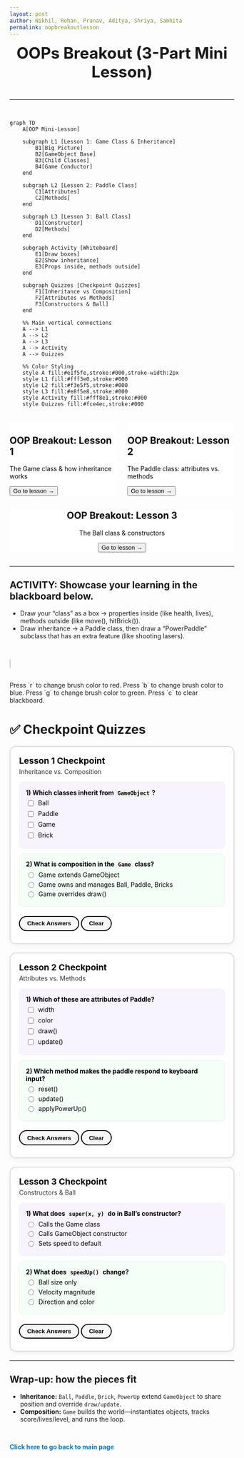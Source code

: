 ```yaml
---
layout: post 
author: Nikhil, Rohan, Pranav, Aditya, Shriya, Samhita
permalink: oopbreakoutlesson
---
```


<link
   rel="stylesheet"
   href="https://cdn.jsdelivr.net/npm/rippleui@1.12.1/dist/css/styles.css"
/>

<style>
.cards-container {
  display: grid;
  grid-template-columns: 1fr 1fr;
  gap: 1.5rem;
  margin: 2rem 0;
}

.hub-title {
  display: block !important;
  text-align: center;
  font-size: 2.2rem;
  margin-bottom: 10px;
  margin-top: 1px !important;
}

.back-button {
  margin-bottom: 5px !important;
}

.card {
  background-color: white !important;
}

.card-header {
  color: black !important;
}

.text-content2 {
  color: black !important;
}

@media (max-width: 768px) {
  .cards-container {
    grid-template-columns: 1fr;
  }
}
</style>

<h1 class="hub-title">OOPs Breakout (3-Part Mini Lesson)</h1>
<br>

---

<br>


```mermaid
graph TD
    A[OOP Mini-Lesson] 

    subgraph L1 [Lesson 1: Game Class & Inheritance]
        B1[Big Picture]
        B2[GameObject Base]
        B3[Child Classes]
        B4[Game Conductor]
    end

    subgraph L2 [Lesson 2: Paddle Class]
        C1[Attributes]
        C2[Methods]
    end

    subgraph L3 [Lesson 3: Ball Class]
        D1[Constructor]
        D2[Methods]
    end

    subgraph Activity [Whiteboard]
        E1[Draw boxes]
        E2[Show inheritance]
        E3[Props inside, methods outside]
    end

    subgraph Quizzes [Checkpoint Quizzes]
        F1[Inheritance vs Composition]
        F2[Attributes vs Methods]
        F3[Constructors & Ball]
    end

    %% Main vertical connections
    A --> L1
    A --> L2
    A --> L3
    A --> Activity
    A --> Quizzes

    %% Color Styling
    style A fill:#e1f5fe,stroke:#000,stroke-width:2px
    style L1 fill:#fff3e0,stroke:#000
    style L2 fill:#f3e5f5,stroke:#000
    style L3 fill:#e8f5e8,stroke:#000
    style Activity fill:#fff8e1,stroke:#000
    style Quizzes fill:#fce4ec,stroke:#000
```

<div class="cards-container">
	<div class="card card-image-cover">
		<div class="card-body">
			<h2 class="card-header">OOP Breakout: Lesson 1</h2>
			<p class="text-content2">The Game class & how inheritance works</p>
			<div class="card-footer">
				<a href="{{ site.baseurl }}/oopbreakoutlesson1"><button class="btn-secondary btn">Go to lesson →</button></a>
			</div>
		</div>
	</div>
	<div class="card card-image-cover">
		<div class="card-body">
			<h2 class="card-header">OOP Breakout: Lesson 2</h2>
			<p class="text-content2">The Paddle class: attributes vs. methods</p>
			<div class="card-footer">
				<a href="{{ site.baseurl }}/oopbreakoutlesson2"><button class="btn-secondary btn">Go to lesson →</button></a>
			</div>
		</div>
	</div>
</div>

<div class="card card-image-cover" style="text-align: center; margin-left: auto; margin-right: auto;">
  <div class="card-body">
    <h2 class="card-header">OOP Breakout: Lesson 3</h2>
    <p class="text-content2">The Ball class & constructors</p>
    <a href="{{ site.baseurl }}/oopbreakoutlesson3"><button class="btn-secondary btn">Go to lesson →</button></a>
  </div>
</div>

<br>

---

## ACTIVITY: Showcase your learning in the blackboard below. 
- Draw your “class” as a box → properties inside (like health, lives), methods outside (like move(), hitBrick()).
- Draw inheritance → a Paddle class, then draw a “PowerPaddle” subclass that has an extra feature (like shooting lasers).

<br>

<canvas id="c" width="680" height="500" style="border:1px solid #ccc"></canvas>

<script src="https://cdnjs.cloudflare.com/ajax/libs/fabric.js/5.3.1/fabric.js" integrity="sha512-hOJ0mwaJavqi11j0XoBN1PtOJ3ykPdP6lp9n29WVVVVZxgx9LO7kMwyyhaznGJ+kbZrDN1jFZMt2G9bxkOHWFQ==" crossorigin="anonymous" referrerpolicy="no-referrer"></script>

<script>
  const canvas = new fabric.Canvas('c');
  canvas.isDrawingMode = true; // enable free drawing
  canvas.freeDrawingBrush.color = "white";
  canvas.freeDrawingBrush.width = 5;
  document.addEventListener("keydown", e => {
    if(e.key === "r") canvas.freeDrawingBrush.color = "red";
    if(e.key === "b") canvas.freeDrawingBrush.color = "blue";
    if(e.key === "g") canvas.freeDrawingBrush.color = "green";
    if(e.key === "c") canvas.clear();
  });
</script>

<br>
Press `r` to change brush color to red.
Press `b` to change brush color to blue.
Press `g` to change brush color to green.
Press `c` to clear blackboard. 


# ✅ Checkpoint Quizzes

<div id="oop-breakout-quizzes">
<style>
  #oop-breakout-quizzes { --ok:#118a00; --bad:#b00020; }
  #oop-breakout-quizzes .quiz-card{
    background:#fff;border:2px solid #ddd;border-radius:14px;
    padding:1.2rem;margin:1.2rem 0;box-shadow:0 4px 12px rgba(0,0,0,.05);
    color:#000;
  }
  #oop-breakout-quizzes .quiz-title{font-size:1.2rem;font-weight:700;margin-bottom:.25rem}
  #oop-breakout-quizzes .quiz-sub{margin-bottom:.9rem;color:#333}
  #oop-breakout-quizzes .q{border-radius:10px;padding:.9rem;margin:.7rem 0;border:1px solid #eee}
  #oop-breakout-quizzes .q:nth-child(odd){background:#f7f3ff;}
  #oop-breakout-quizzes .q:nth-child(even){background:#f3fff7;}
  #oop-breakout-quizzes .prompt{font-weight:700;margin-bottom:.4rem}
  #oop-breakout-quizzes .option{display:flex;gap:.45rem;align-items:flex-start;margin:.3rem 0}
  #oop-breakout-quizzes button{
    background:#f7f7f7;color:#000;border:2px solid #000;
    border-radius:999px;padding:.45rem 1rem;
    font-weight:700;cursor:pointer;margin-top:.6rem
  }
  #oop-breakout-quizzes button:hover{background:#000;color:#fff}
  #oop-breakout-quizzes .feedback{margin-top:.5rem;font-weight:700}
  #oop-breakout-quizzes .feedback.ok{color:var(--ok)}
  #oop-breakout-quizzes .feedback.bad{color:var(--bad)}
  #oop-breakout-quizzes .score{margin-top:1rem;font-weight:800}
  #oop-breakout-quizzes code{
    background:#f4f4f4;color:#000;padding:2px 5px;border-radius:4px
  }
</style>


  <!-- Quiz 1 -->
  <div class="quiz-card" data-quiz="1">
    <div class="quiz-title">Lesson 1 Checkpoint</div>
    <div class="quiz-sub">Inheritance vs. Composition</div>
    <div class="q">
      <div class="prompt">1) Which classes inherit from <code>GameObject</code>?</div>
      <label class="option"><input type="checkbox" value="Ball">Ball</label>
      <label class="option"><input type="checkbox" value="Paddle">Paddle</label>
      <label class="option"><input type="checkbox" value="Game">Game</label>
      <label class="option"><input type="checkbox" value="Brick">Brick</label>
    </div>
    <div class="q">
      <div class="prompt">2) What is composition in the <code>Game</code> class?</div>
      <label class="option"><input type="radio" name="q2">Game extends GameObject</label>
      <label class="option"><input type="radio" name="q2">Game owns and manages Ball, Paddle, Bricks</label>
      <label class="option"><input type="radio" name="q2">Game overrides draw()</label>
    </div>
    <button class="check">Check Answers</button>
    <button class="clear">Clear</button>
    <div class="feedback"></div>
  </div>

  <!-- Quiz 2 -->
  <div class="quiz-card" data-quiz="2">
    <div class="quiz-title">Lesson 2 Checkpoint</div>
    <div class="quiz-sub">Attributes vs. Methods</div>
    <div class="q">
      <div class="prompt">1) Which of these are attributes of Paddle?</div>
      <label class="option"><input type="checkbox" value="width">width</label>
      <label class="option"><input type="checkbox" value="color">color</label>
      <label class="option"><input type="checkbox" value="draw()">draw()</label>
      <label class="option"><input type="checkbox" value="update()">update()</label>
    </div>
    <div class="q">
      <div class="prompt">2) Which method makes the paddle respond to keyboard input?</div>
      <label class="option"><input type="radio" name="q2p">reset()</label>
      <label class="option"><input type="radio" name="q2p">update()</label>
      <label class="option"><input type="radio" name="q2p">applyPowerUp()</label>
    </div>
    <button class="check">Check Answers</button>
    <button class="clear">Clear</button>
    <div class="feedback"></div>
  </div>

  <!-- Quiz 3 -->
  <div class="quiz-card" data-quiz="3">
    <div class="quiz-title">Lesson 3 Checkpoint</div>
    <div class="quiz-sub">Constructors & Ball</div>
    <div class="q">
      <div class="prompt">1) What does <code>super(x, y)</code> do in Ball’s constructor?</div>
      <label class="option"><input type="radio" name="q3a">Calls the Game class</label>
      <label class="option"><input type="radio" name="q3a">Calls GameObject constructor</label>
      <label class="option"><input type="radio" name="q3a">Sets speed to default</label>
    </div>
    <div class="q">
      <div class="prompt">2) What does <code>speedUp()</code> change?</div>
      <label class="option"><input type="radio" name="q3b">Ball size only</label>
      <label class="option"><input type="radio" name="q3b">Velocity magnitude</label>
      <label class="option"><input type="radio" name="q3b">Direction and color</label>
    </div>
    <button class="check">Check Answers</button>
    <button class="clear">Clear</button>
    <div class="feedback"></div>
  </div>
</div>

<script>
const answers = {
  1: {multi:["Ball","Paddle","Brick"],single:"Game owns and manages Ball, Paddle, Bricks"},
  2: {multi:["width","color"],single:"update()"},
  3: {multi:[], single:["Calls GameObject constructor","Velocity magnitude"]}
};

document.querySelectorAll('#oop-breakout-quizzes .quiz-card').forEach(card=>{
  card.querySelector('.check').onclick=()=>{
    let id=card.dataset.quiz;
    let fb=card.querySelector('.feedback');
    let correct=true;
    if(id=="1"){
      let chosen=[...card.querySelectorAll('input[type=checkbox]:checked')].map(x=>x.value);
      if(JSON.stringify(chosen.sort())!==JSON.stringify(answers[1].multi.sort())) correct=false;
      let radio=card.querySelector('input[name=q2]:checked');
      if(!radio||radio.parentNode.textContent.trim()!==answers[1].single) correct=false;
    }
    if(id=="2"){
      let chosen=[...card.querySelectorAll('input[type=checkbox]:checked')].map(x=>x.value);
      if(JSON.stringify(chosen.sort())!==JSON.stringify(answers[2].multi.sort())) correct=false;
      let radio=card.querySelector('input[name=q2p]:checked');
      if(!radio||radio.parentNode.textContent.trim()!==answers[2].single) correct=false;
    }
    if(id=="3"){
      let r1=card.querySelector('input[name=q3a]:checked');
      let r2=card.querySelector('input[name=q3b]:checked');
      if(!r1||r1.parentNode.textContent.trim()!==answers[3].single[0]) correct=false;
      if(!r2||r2.parentNode.textContent.trim()!==answers[3].single[1]) correct=false;
    }
    fb.textContent=correct?"✅ Correct!":"❌ Try again.";
    fb.className="feedback "+(correct?"ok":"bad");
  };
  card.querySelector('.clear').onclick=()=>{
    card.querySelectorAll('input').forEach(x=>x.checked=false);
    let fb=card.querySelector('.feedback'); fb.textContent="";
  };
});
</script>

---

## Wrap-up: how the pieces fit

* **Inheritance:** `Ball`, `Paddle`, `Brick`, `PowerUp` extend `GameObject` to share position and override `draw/update`.&#x20;
* **Composition:** `Game` builds the world—instantiates objects, tracks score/lives/level, and runs the loop.&#x20;

<br>
<p class="back-button"><a href="{{site.baseurl}}/breakout" style="text-decoration:none;color:#007acc;font-weight:bold;">Click here to go back to main page</a></p>